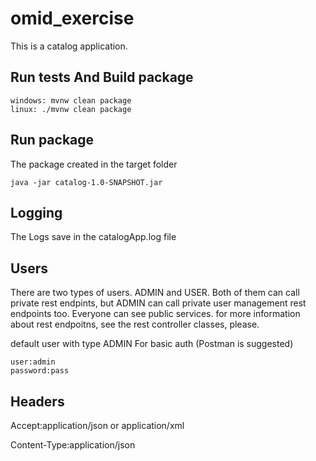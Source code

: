 # omid_exercise
This is a catalog application.
## Run tests And Build package
```
windows: mvnw clean package
linux: ./mvnw clean package 
```
## Run package
The package created in the target folder
```
java -jar catalog-1.0-SNAPSHOT.jar
```
## Logging
The Logs save in the catalogApp.log file

## Users
There are two types of users. ADMIN and USER. Both of them can call private rest endpints, but ADMIN can call private user management rest endpoints too. 
Everyone can see public services. for more information about rest endpoitns, see the rest controller classes, please.

default user with type ADMIN For basic auth (Postman is suggested)
```
user:admin
password:pass
```

## Headers
Accept:application/json or application/xml 

Content-Type:application/json
